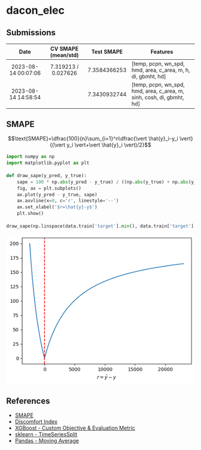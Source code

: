 # dacon_elec
## Submissions
|        Date         | CV SMAPE (mean/std) |  Test SMAPE  | Features                                                              |
|:-------------------:|:-------------------:|:------------:|-----------------------------------------------------------------------|
| 2023-08-14 00:07:06 | 7.319213 / 0.027626 | 7.3584366253 | [temp, pcpn, wn_spd, hmd, area, c_area, m, h, di, gbmht, hd]          |
| 2023-08-14 14:58:54 |                     | 7.3430932744 | [temp, pcpn, wn_spd, hmd, area, c_area, m, sinh, cosh, di, gbmht, hd] |

## SMAPE
$$\text{SMAPE}=\dfrac{100}{n}\sum_{i=1}^n\dfrac{\vert \hat{y}_i-y_i \vert}{(\vert y_i \vert+\vert \hat{y}_i \vert)/2}$$
```python
import numpy as np
import matplotlib.pyplot as plt

def draw_sape(y_pred, y_true):
    sape = 100 * np.abs(y_pred - y_true) / ((np.abs(y_true) + np.abs(y_pred)) / 2)
    fig, ax = plt.subplots()
    ax.plot(y_pred - y_true, sape)
    ax.axvline(x=0, c='r', linestyle='--')
    ax.set_xlabel('$r=\hat{y}-y$')
    plt.show()

draw_sape(np.linspace(data.train['target'].min(), data.train['target'].max(), 1000), data.train['target'].mean())
```
![](./figures/smape.png)

## References
- [SMAPE](https://en.wikipedia.org/wiki/Symmetric_mean_absolute_percentage_error)
- [Discomfort Index](https://news.samsungdisplay.com/32491)
- [XGBoost - Custom Objective & Evaluation Metric](https://xgboost.readthedocs.io/en/stable/tutorials/custom_metric_obj.html)
- [sklearn - TimeSeriesSplit](https://scikit-learn.org/stable/modules/generated/sklearn.model_selection.TimeSeriesSplit.html)
- [Pandas - Moving Average](https://pandas.pydata.org/docs/reference/api/pandas.DataFrame.rolling.html)
